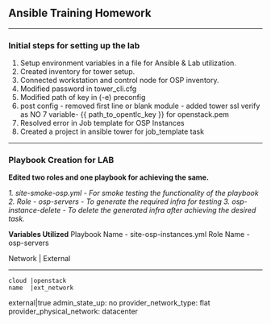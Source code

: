 
## Ansible Training Homework ##

-----------------------------------------------------------------------------------------------------------------------------------------------------------------------------------
### Initial steps for setting up the lab ###

1. Setup environment variables in a file for Ansible & Lab utilization.
2. Created inventory for tower setup.
3. Connected workstation and control node for OSP inventory.
4. Modified password in tower_cli.cfg 
5. Modified path of key in (-e) preconfig 
6. post config - removed first line or blank module - added tower ssl verify as NO
7 variable- {{ path_to_opentlc_key }} for openstack.pem
8. Resolved error in  Job template for OSP Instances
9. Created a project in ansible tower for job_template task 

-----------------------------------------------------------------------------------------------------------------------------------------------------------------------------------

### Playbook Creation for LAB ###


__Edited two roles and one playbook for achieving the same.__

_1. site-smoke-osp.yml - For smoke testing the functionality of the playbook_
_2. Role - osp-servers - To generate the required infra for testing_
_3. osp-instance-delete - To delete the generated infra after achieving the desired task._

**Variables Utilized**
Playbook Name - site-osp-instances.yml
Role Name - osp-servers

Network   | External 
--------    --------
    cloud |openstack
    name  |ext_network
  external|true
admin_state_up: no
    provider_network_type: flat
    provider_physical_network: datacenter
